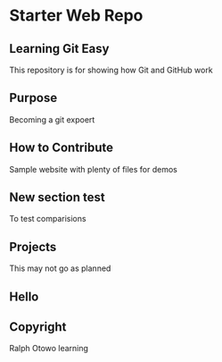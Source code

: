 # Starter Web Repo
## Learning Git Easy
This repository is for showing how Git and GitHub work

## Purpose
Becoming a git expoert

## How to Contribute 
Sample website with plenty of files for demos

## New section test
To test comparisions

## Projects
This may not go as planned

## Hello


## Copyright
Ralph Otowo learning
